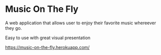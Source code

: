 # Music On The Fly

A web application that allows user to enjoy their favorite music whereever they go.

Easy to use with great visual presentation

https://music-on-the-fly.herokuapp.com/
